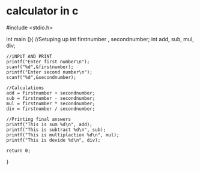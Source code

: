 # calculator in c

#include <stdio.h>

int main (){
	//Setuping up
	int firstnumber , secondnumber;
	int add, sub, mul, div;
	
	//iNPUT AND PRINT 
	printf("Enter first number\n");
	scanf("%d",&firstnumber);
	printf("Enter second number\n");
	scanf("%d",&secondnumber);
	
	//Calculations
	add = firstnumber + secondnumber;
	sub = firstnumber - secondnumber;
	mul = firstnumber * secondnumber;
	div = firstnumber / secondnumber;
	
	//Printing final answers
	printf("This is sum %d\n", add);
	printf("This is subtract %d\n", sub);
	printf("This is multiplaction %d\n", mul);
	printf("This is devide %d\n", div);
	
	return 0;
	
	
}
